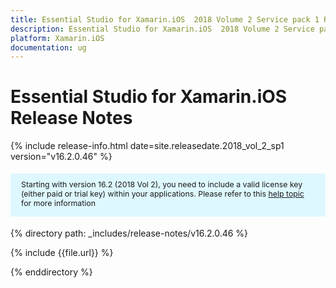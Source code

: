 ```yaml
---
title: Essential Studio for Xamarin.iOS  2018 Volume 2 Service pack 1 Release Notes
description: Essential Studio for Xamarin.iOS  2018 Volume 2 Service pack 1 Release Notes
platform: Xamarin.iOS
documentation: ug
---
```


# Essential Studio for Xamarin.iOS Release Notes

{% include release-info.html date=site.releasedate.2018_vol_2_sp1  version="v16.2.0.46" %} 

<style>
#license {
    font-size: .88em!important;
margin-top: 1.5em;     margin-bottom: 1.5em;
    background-color: #def8ff;
    padding: 10px 17px 14px;
}
</style>

<div id="license">
Starting with version 16.2 (2018 Vol 2), you need to include a valid license key (either paid or trial key) within your applications. 
Please refer to this <a href="/common/essential-studio/licensing/license-key">help topic</a> for more information 
</div>


{% directory path: _includes/release-notes/v16.2.0.46 %}

{% include {{file.url}} %}

{% enddirectory %}